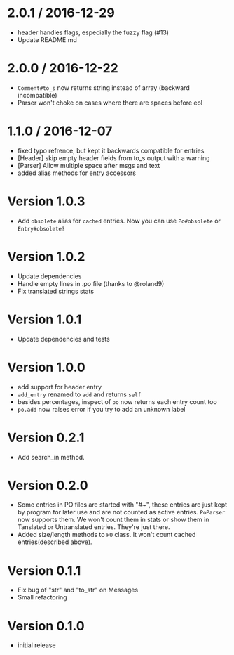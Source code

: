 
2.0.1 / 2016-12-29
==================

  * header handles flags, especially the fuzzy flag (#13)
  * Update README.md

2.0.0 / 2016-12-22
==================

  * `Comment#to_s` now returns string instead of array (backward incompatible)
  * Parser won't choke on cases where there are spaces before eol

1.1.0 / 2016-12-07
==================

  * fixed typo refrence, but kept it backwards compatible for entries
  * [Header] skip empty header fields from to_s output with a warning
  * [Parser] Allow multiple space after msgs and text
  * added alias methods for entry accessors

Version 1.0.3
=============

  * Add `obsolete` alias for `cached` entries. Now you can use `Po#obsolete` or `Entry#obsolete?`

Version 1.0.2
=============

  * Update dependencies
  * Handle empty lines in .po file (thanks to @roland9)
  * Fix translated strings stats

Version 1.0.1
=============

  * Update dependencies and tests

Version 1.0.0
=============

  * add support for header entry
  * `add_entry` renamed to `add` and returns `self`
  * besides percentages, inspect of `po` now returns each entry count too
  * `po.add` now raises error if you try to add an unknown label

Version 0.2.1
=============

  * Add search_in method.

Version 0.2.0
=============

  * Some entries in PO files are started with "#~", these entries are just kept by program for later use and are not counted as active entries. `PoParser` now supports them. We won't count them in stats or show them in Tanslated or Untranslated entries. They're just there.
  * Added size/length methods to `PO` class. It won't count cached entries(described above).

Version 0.1.1
=============

  * Fix bug of "str" and "to_str" on Messages
  * Small refactoring

Version 0.1.0
=============

  * initial release
